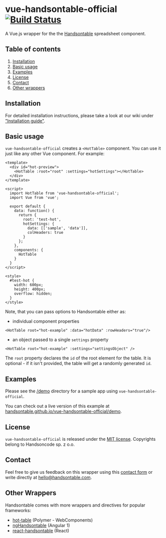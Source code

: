 # vue-handsontable-official  [![Build Status](https://travis-ci.org/handsontable/vue-handsontable-official.png?branch=master)](https://travis-ci.org/handsontable/vue-handsontable-official)
A Vue.js wrapper for the the [Handsontable](https://github.com/handsontable/handsontable) spreadsheet component.

## Table of contents
1. [Installation](#installation)
2. [Basic usage](#basic-usage)
3. [Examples](#examples)
4. [License](#license)
5. [Contact](#contact)
6. [Other wrappers](#other-wrappers)

## Installation

For detailed installation instructions, please take a look at our wiki under ["Installation guide"](https://github.com/handsontable/vue-handsontable-official/wiki/Installation-guide).

## Basic usage
`vue-handsontable-official` creates a `<HotTable>` component. You can use it just like any other Vue component. For example:

```vue
<template>
  <div id="hot-preview">
    <HotTable :root="root" :settings="hotSettings"></HotTable>
  </div>
</template>

<script>
  import HotTable from 'vue-handsontable-official';
  import Vue from 'vue';

  export default {
    data: function() {
      return {
        root: 'test-hot',
        hotSettings: {
          data: [['sample', 'data']],
          colHeaders: true
        }
      };
    },
    components: {
      HotTable
    }
  }
</script>

<style>
  #test-hot {
    width: 600px;
    height: 400px;
    overflow: hidden;
  }
</style>
```

Note, that you can pass options to Handsontable either as:
* individual component properties
```vue
<HotTable root="hot-example" :data="hotData" :rowHeaders="true"/>
```
* an object passed to a single `settings` property
```vue
<HotTable root="hot-example" :settings="settingsObject" />
```

The `root` property declares the `id` of the root element for the table. It is optional - if it isn't provided, the table will get a randomly generated `id`.

## Examples
Please see the [/demo](https://github.com/handsontable/vue-handsontable-official/tree/master/demo) directory for a sample app using `vue-handsontable-official`. 

You can check out a live version of this example at [handsontable.github.io/vue-handsontable-official/demo](https://handsontable.github.io/vue-handsontable-official/demo).

## License
`vue-handsontable-official` is released under the [MIT license](https://github.com/handsontable/vue-handsontable-official/blob/master/LICENSE).
Copyrights belong to Handsoncode sp. z o.o.

## Contact
Feel free to give us feedback on this wrapper using this [contact form](https://handsontable.com/contact.html) or write directly at hello@handsontable.com.

## Other Wrappers
Handsontable comes with more wrappers and directives for popular frameworks:

- [hot-table](https://github.com/handsontable/hot-table) (Polymer - WebComponents)
- [ngHandsontable](https://github.com/handsontable/ngHandsontable) (Angular 1)
- [react-handsontable](https://github.com/handsontable/react-handsontable) (React)
